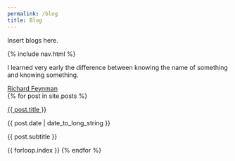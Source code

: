 ```yaml
---
permalink: /blog
title: Blog
---
```

Insert blogs here.

{% include nav.html %}
    <div id='blog' class='wrap'>
        <div id='intro'>
            <div class='quote'>
                <p>I learned very early the difference between knowing the name of something and knowing something.</p>
                <a href='https://en.wikiquote.org/wiki/Richard_Feynman' target='_blank'>Richard Feynman</a>
            </div>
        </div>
        <div id='posts' class='section'>
            {% for post in site.posts %}
                <div class='post-row'>
                    <p class='post-title'>
                        <a href="{{ post.url }}">
                            {{ post.title }}
                        </a>
                    </p>
                    <p class='post-date'>
                        {{ post.date | date_to_long_string }}
                    </p>
                </div>
                <p class='post-subtitle'>
                    {{ post.subtitle }}
                </p>
                <span class='hidden'>{{ forloop.index }}</span>
            {% endfor %}
        </div>
    </div>